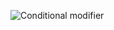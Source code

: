 ![Conditional modifier](https://github.com/mrgsdev/DesignCode/assets/157994617/885854f2-4854-498b-b37c-6ae061995f24)
